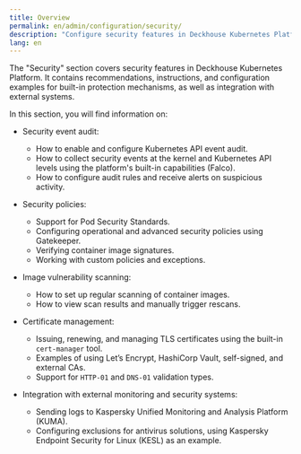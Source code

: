 ```yaml
---
title: Overview
permalink: en/admin/configuration/security/
description: "Configure security features in Deckhouse Kubernetes Platform including certificates, audit logging, runtime security, scanning, and security policies. Complete security hardening guide."
lang: en
---
```


The "Security" section covers security features in Deckhouse Kubernetes Platform.
It contains recommendations, instructions, and configuration examples for built-in protection mechanisms,
as well as integration with external systems.

In this section, you will find information on:

- Security event audit:
  - How to enable and configure Kubernetes API event audit.
  - How to collect security events at the kernel and Kubernetes API levels
    using the platform's built-in capabilities (Falco).
  - How to configure audit rules and receive alerts on suspicious activity.

- Security policies:
  - Support for Pod Security Standards.
  - Configuring operational and advanced security policies using Gatekeeper.
  - Verifying container image signatures.
  - Working with custom policies and exceptions.

- Image vulnerability scanning:
  - How to set up regular scanning of container images.
  - How to view scan results and manually trigger rescans.

- Certificate management:
  - Issuing, renewing, and managing TLS certificates using the built-in `cert-manager` tool.
  - Examples of using Let’s Encrypt, HashiCorp Vault, self-signed, and external CAs.
  - Support for `HTTP-01` and `DNS-01` validation types.

- Integration with external monitoring and security systems:
  - Sending logs to Kaspersky Unified Monitoring and Analysis Platform (KUMA).
  - Configuring exclusions for antivirus solutions, using Kaspersky Endpoint Security for Linux (KESL) as an example.
